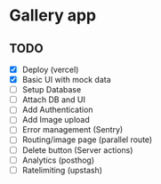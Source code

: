 # Gallery app

## TODO

- [x] Deploy (vercel)
- [x] Basic UI with mock data
- [ ] Setup Database
- [ ] Attach DB and UI
- [ ] Add Authentication
- [ ] Add Image upload
- [ ] Error management (Sentry)
- [ ] Routing/image page (parallel route)
- [ ] Delete button (Server actions)
- [ ] Analytics (posthog)
- [ ] Ratelimiting (upstash)